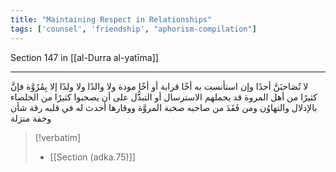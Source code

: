 ```yaml
---
title: "Maintaining Respect in Relationships"
tags: ['counsel', 'friendship', "aphorism-compilation"]
---
```


 Section 147 in [[al-Durra al-yatīma]]

---
لا تُصَاحبَنَّ أحدًا وإن استأنست به أخًا قرابة أو أخًا مودة ولا والدًا ولا ولدًا إلا بِمُرُوَّة فإنَّ كثيرًا من أهل المروة قد يحملهم الاسترسال أو التبذُّل على أن يصحبوا كثيرًا من الخلصاء بالإدلال والتهاوُن ومن فَقَدَ من صاحبه صخبة المروَّة ووقارها أحدث له في قلبه رقة شأن وخفة منزلة

> [!verbatim]
> - [[Section (adka.75)]]
